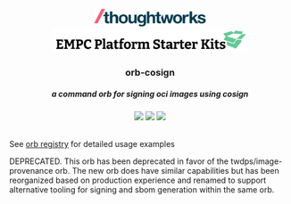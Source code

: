 <div align="center">
	<p>
		<img alt="Thoughtworks Logo" src="https://raw.githubusercontent.com/ThoughtWorks-DPS/static/master/thoughtworks_flamingo_wave.png?sanitize=true" width=200 />
    <br />
		<img alt="DPS Title" src="https://raw.githubusercontent.com/ThoughtWorks-DPS/static/master/EMPCPlatformStarterKitsImage.png" width=350/>
	</p>
  <h3>orb-cosign</h3>
  <h5>a command orb for signing oci images using cosign</h5>
  <a href="https://app.circleci.com/pipelines/github/ThoughtWorks-DPS/orb-cosign"><img src="https://circleci.com/gh/ThoughtWorks-DPS/orb-cosign.svg?style=shield"></a> <a href="https://badges.circleci.com/orbs/twdps/cosign.svg"><img src="https://badges.circleci.com/orbs/twdps/cosign.svg"></a> <a href="https://opensource.org/licenses/MIT"><img src="https://img.shields.io/badge/license-MIT-blue.svg"></a>
</div>
<br />

See [orb registry](https://circleci.com/developer/orbs/orb/twdps/cosign) for detailed usage examples

DEPRECATED. This orb has been deprecated in favor of the twdps/image-provenance orb. The new orb does have similar capabilities but has been reorganized based on production experience and renamed to support alternative tooling for signing and sbom generation within the same orb.